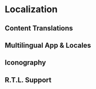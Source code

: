 # Localization

>

## Content Translations

## Multilingual App & Locales

## Iconography

## R.T.L. Support
